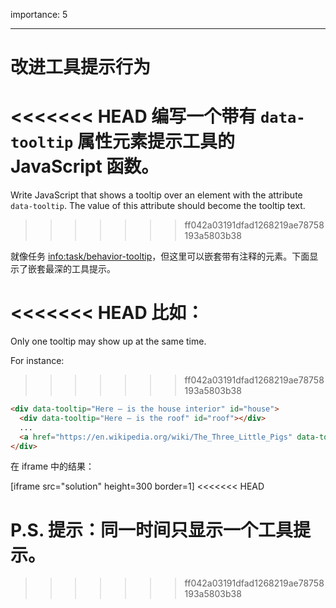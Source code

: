 importance: 5

---

# 改进工具提示行为

<<<<<<< HEAD
编写一个带有 `data-tooltip` 属性元素提示工具的 JavaScript 函数。
=======
Write JavaScript that shows a tooltip over an element with the attribute `data-tooltip`. The value of this attribute should become the tooltip text.
>>>>>>> ff042a03191dfad1268219ae78758193a5803b38

就像任务 <info:task/behavior-tooltip>，但这里可以嵌套带有注释的元素。下面显示了嵌套最深的工具提示。

<<<<<<< HEAD
比如：
=======
Only one tooltip may show up at the same time.

For instance:
>>>>>>> ff042a03191dfad1268219ae78758193a5803b38

```html
<div data-tooltip="Here – is the house interior" id="house">
  <div data-tooltip="Here – is the roof" id="roof"></div>
  ...
  <a href="https://en.wikipedia.org/wiki/The_Three_Little_Pigs" data-tooltip="Read on…">Hover over me</a>
</div>
```

在 iframe 中的结果：

[iframe src="solution" height=300 border=1]
<<<<<<< HEAD

P.S. 提示：同一时间只显示一个工具提示。
=======
>>>>>>> ff042a03191dfad1268219ae78758193a5803b38
